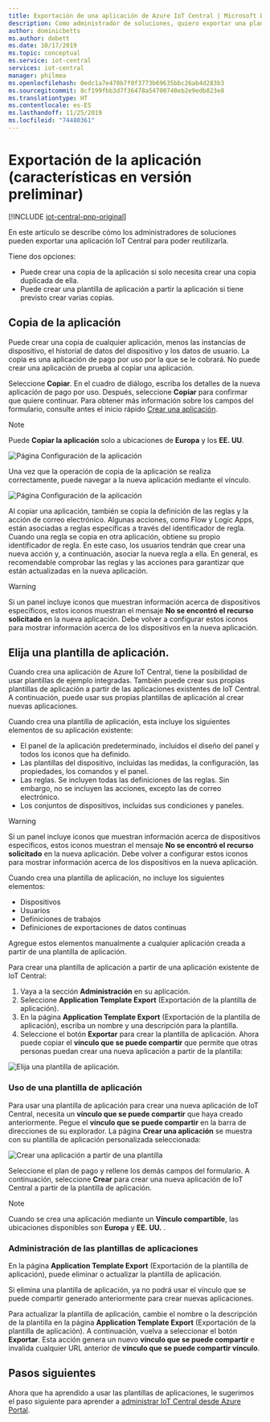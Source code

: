 ```yaml
---
title: Exportación de una aplicación de Azure IoT Central | Microsoft Docs
description: Como administrador de soluciones, quiero exportar una plantilla de aplicación para poder reutilizarla.
author: dominicbetts
ms.author: dobett
ms.date: 10/17/2019
ms.topic: conceptual
ms.service: iot-central
services: iot-central
manager: philmea
ms.openlocfilehash: 0edc1a7e470b7f0f3773b69635bbc26ab4d283b3
ms.sourcegitcommit: 8cf199fbb3d7f36478a54700740eb2e9edb823e8
ms.translationtype: HT
ms.contentlocale: es-ES
ms.lasthandoff: 11/25/2019
ms.locfileid: "74480361"
---
```

# <a name="export-your-application-preview-features"></a>Exportación de la aplicación (características en versión preliminar)

[!INCLUDE [iot-central-pnp-original](../../../includes/iot-central-pnp-original-note.md)]

En este artículo se describe cómo los administradores de soluciones pueden exportar una aplicación IoT Central para poder reutilizarla.

Tiene dos opciones:

- Puede crear una copia de la aplicación si solo necesita crear una copia duplicada de ella.
- Puede crear una plantilla de aplicación a partir la aplicación si tiene previsto crear varias copias.

## <a name="copy-your-application"></a>Copia de la aplicación

Puede crear una copia de cualquier aplicación, menos las instancias de dispositivo, el historial de datos del dispositivo y los datos de usuario. La copia es una aplicación de pago por uso por la que se le cobrará. No puede crear una aplicación de prueba al copiar una aplicación.

Seleccione **Copiar**. En el cuadro de diálogo, escriba los detalles de la nueva aplicación de pago por uso. Después, seleccione **Copiar** para confirmar que quiere continuar. Para obtener más información sobre los campos del formulario, consulte antes el inicio rápido [Crear una aplicación](quick-deploy-iot-central.md).

> [!NOTE]
> Puede **Copiar la aplicación** solo a ubicaciones de **Europa** y los **EE. UU**.

![Página Configuración de la aplicación](media/howto-use-app-templates/appcopy2.png)

Una vez que la operación de copia de la aplicación se realiza correctamente, puede navegar a la nueva aplicación mediante el vínculo.

![Página Configuración de la aplicación](media/howto-use-app-templates/appcopy3a.png)

Al copiar una aplicación, también se copia la definición de las reglas y la acción de correo electrónico. Algunas acciones, como Flow y Logic Apps, están asociadas a reglas específicas a través del identificador de regla. Cuando una regla se copia en otra aplicación, obtiene su propio identificador de regla. En este caso, los usuarios tendrán que crear una nueva acción y, a continuación, asociar la nueva regla a ella. En general, es recomendable comprobar las reglas y las acciones para garantizar que están actualizadas en la nueva aplicación.

> [!WARNING]
> Si un panel incluye iconos que muestran información acerca de dispositivos específicos, estos iconos muestran el mensaje **No se encontró el recurso solicitado** en la nueva aplicación. Debe volver a configurar estos iconos para mostrar información acerca de los dispositivos en la nueva aplicación.

## <a name="create-an-application-template"></a>Elija una plantilla de aplicación.

Cuando crea una aplicación de Azure IoT Central, tiene la posibilidad de usar plantillas de ejemplo integradas. También puede crear sus propias plantillas de aplicación a partir de las aplicaciones existentes de IoT Central. A continuación, puede usar sus propias plantillas de aplicación al crear nuevas aplicaciones.

Cuando crea una plantilla de aplicación, esta incluye los siguientes elementos de su aplicación existente:

- El panel de la aplicación predeterminado, incluidos el diseño del panel y todos los iconos que ha definido.
- Las plantillas del dispositivo, incluidas las medidas, la configuración, las propiedades, los comandos y el panel.
- Las reglas. Se incluyen todas las definiciones de las reglas. Sin embargo, no se incluyen las acciones, excepto las de correo electrónico.
- Los conjuntos de dispositivos, incluidas sus condiciones y paneles.

> [!WARNING]
> Si un panel incluye iconos que muestran información acerca de dispositivos específicos, estos iconos muestran el mensaje **No se encontró el recurso solicitado** en la nueva aplicación. Debe volver a configurar estos iconos para mostrar información acerca de los dispositivos en la nueva aplicación.

Cuando crea una plantilla de aplicación, no incluye los siguientes elementos:

- Dispositivos
- Usuarios
- Definiciones de trabajos
- Definiciones de exportaciones de datos continuas

Agregue estos elementos manualmente a cualquier aplicación creada a partir de una plantilla de aplicación.

Para crear una plantilla de aplicación a partir de una aplicación existente de IoT Central:

1. Vaya a la sección **Administración** en su aplicación.
1. Seleccione **Application Template Export** (Exportación de la plantilla de aplicación).
1. En la página **Application Template Export** (Exportación de la plantilla de aplicación), escriba un nombre y una descripción para la plantilla.
1. Seleccione el botón **Exportar** para crear la plantilla de aplicación. Ahora puede copiar el **vínculo que se puede compartir** que permite que otras personas puedan crear una nueva aplicación a partir de la plantilla:

![Elija una plantilla de aplicación.](media/howto-use-app-templates/create-template.png)

### <a name="use-an-application-template"></a>Uso de una plantilla de aplicación

Para usar una plantilla de aplicación para crear una nueva aplicación de IoT Central, necesita un **vínculo que se puede compartir** que haya creado anteriormente. Pegue el **vínculo que se puede compartir** en la barra de direcciones de su explorador. La página **Crear una aplicación**  se muestra con su plantilla de aplicación personalizada seleccionada:

![Crear una aplicación a partir de una plantilla](media/howto-use-app-templates/create-app.png)

Seleccione el plan de pago y rellene los demás campos del formulario. A continuación, seleccione **Crear** para crear una nueva aplicación de IoT Central a partir de la plantilla de aplicación.

> [!NOTE]
> Cuando se crea una aplicación mediante un **Vínculo compartible**, las ubicaciones disponibles son **Europa** y **EE. UU.** .

### <a name="manage-application-templates"></a>Administración de las plantillas de aplicaciones

En la página **Application Template Export** (Exportación de la plantilla de aplicación), puede eliminar o actualizar la plantilla de aplicación.

Si elimina una plantilla de aplicación, ya no podrá usar el vínculo que se puede compartir generado anteriormente para crear nuevas aplicaciones.

Para actualizar la plantilla de aplicación, cambie el nombre o la descripción de la plantilla en la página **Application Template Export** (Exportación de la plantilla de aplicación). A continuación, vuelva a seleccionar el botón **Exportar**. Esta acción genera un nuevo **vínculo que se puede compartir** e invalida cualquier URL anterior de **vínculo que se puede compartir vínculo**.

## <a name="next-steps"></a>Pasos siguientes

Ahora que ha aprendido a usar las plantillas de aplicaciones, le sugerimos el paso siguiente para aprender a [administrar IoT Central desde Azure Portal](../core/howto-manage-iot-central-from-portal.md?toc=/azure/iot-central/preview/toc.json&bc=/azure/iot-central/preview/breadcrumb/toc.json).
